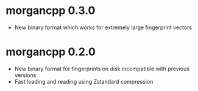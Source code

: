# morgancpp 0.3.0

* New binary format which works for extremely large fingerprint vectors

# morgancpp 0.2.0

* New binary format for fingerprints on disk incompatible with previous versions
* Fast loading and reading using Zstandard compression
